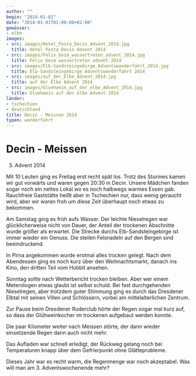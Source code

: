 ```yaml
---
author: ""
begin: "2014-01-01"
date: "2014-01-01T01:00:00+02:00"
gewässer: 
- elbe
images:
- src: images/Hotel_Posta_Decin_Advent_2014.jpg
  title: Hotel Posta Decin Advent 2014
- src: images/Felix_beim_wassertreten_advent_2014.jpg
  title: Felix beim wassertreten advent 2014
- src: images/Elb-Sandsteingebirge_Adventswanderfahrt_2014.jpg
  title: Elb-Sandsteingebirge Adventswanderfahrt 2014
- src: images/auf_der_Elbe_Advent_2014.jpg
  title: auf der Elbe Advent 2014
- src: images/Gluehwein_auf_der_elbe_Advent_2014.jpg
  title: Gluehwein auf der elbe Advent 2014
länder:
- tschechien
- deutschland
title: Decin - Meissen 2014
typen: wanderfahrt
---
```



# Decin - Meissen


3. Advent 2014

Mit 10 Leuten ging es Freitag erst recht spät los. Trotz des Sturmes kamen wir gut vorwärts und waren gegen 20:30 in Decin. Unsere Mädchen fanden sogar noch ein nettes Lokal wo es noch halbwegs warmes Essen gab. Rauchfreie Gaststätte heißt aber in Tschechien nur, dass wenig geraucht wird, aber wir waren froh um diese Zeit überhaupt noch etwas zu bekommen.

Am Samstag ging es früh aufs Wasser. Der leichte Nieselregen war glücklicherweise nicht von Dauer, der Anteil der trockenen Abschnitte wurde größer als erwartet. Die Strecke durchs Elb-Sandsteingebirge ist immer wieder ein Genuss. Die steilen Felsnadeln auf den Bergen sind beeindruckend.

In Pirna angekommen wurde erstmal alles trocken gelegt. Nach dem Abendessen ging es noch kurz über den Weihnachtsmarkt, danach ins Kino, den dritten Teil vom Hobbit ansehen.

Sonntag sollte nach Wetterbericht trocken bleiben. Aber wer einem Meterologen etwas glaubt ist selbst schuld. Bei fast durchgehenden Nieselregen, aber trotzdem guter Stimmung ging es durch das Dresdener Elbtal mit seinen Villen und Schlössern, vorbei am mittelalterlichen Zentrum.

Zur Pause beim Dresdener Ruderclub hörte der Regen sogar mal kurz auf, so dass der Glühweinkocher im trockenen aufgebaut werden konnte.

Die paar Kilometer weiter nach Meissen störte, der dann wieder einsetzende Regen dann auch nicht mehr.

Das Aufladen war schnell erledigt, der Rückweg gelang noch bei Temperaturen knapp über dem Gefrierpunkt ohne Glätteprobleme.

Dieses Jahr war es recht warm, die Regenmenge war noch akzeptabel. Was will man am 3. Adventswochenende mehr?
